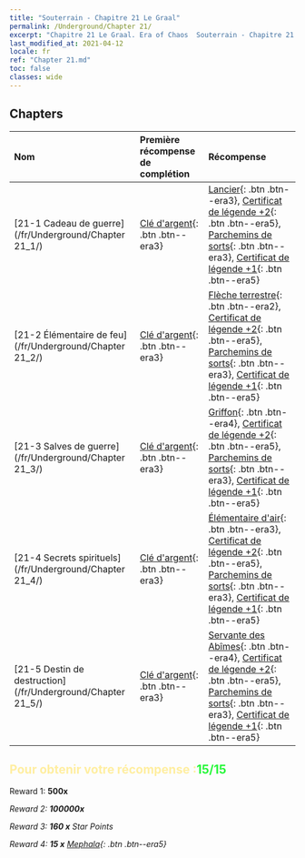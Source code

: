 ```yaml
---
title: "Souterrain - Chapitre 21 Le Graal"
permalink: /Underground/Chapter 21/
excerpt: "Chapitre 21 Le Graal. Era of Chaos  Souterrain - Chapitre 21. Le Graal"
last_modified_at: 2021-04-12
locale: fr
ref: "Chapter 21.md"
toc: false
classes: wide
---
```


## Chapters

  | Nom |  Première récompense de complétion | Récompense |
  |:------------|:------------|:------------| 
  | [21-1 Cadeau de guerre](/fr/Underground/Chapter 21_1/) | [Clé d'argent](/fr/Items/con_693/){: .btn .btn--era3} | [Lancier](/fr/Items/unt_190/){: .btn .btn--era3}, [Certificat de légende +2](/fr/Items/mat_81/){: .btn .btn--era5}, [Parchemins de sorts](/fr/Items/con_694/){: .btn .btn--era3}, [Certificat de légende +1](/fr/Items/mat_74/){: .btn .btn--era5} |
  | [21-2 Élémentaire de feu](/fr/Underground/Chapter 21_2/) | [Clé d'argent](/fr/Items/con_693/){: .btn .btn--era3} | [Flèche terrestre](/fr/Items/her_464/){: .btn .btn--era2}, [Certificat de légende +2](/fr/Items/mat_81/){: .btn .btn--era5}, [Parchemins de sorts](/fr/Items/con_694/){: .btn .btn--era3}, [Certificat de légende +1](/fr/Items/mat_74/){: .btn .btn--era5} |
  | [21-3 Salves de guerre](/fr/Underground/Chapter 21_3/) | [Clé d'argent](/fr/Items/con_693/){: .btn .btn--era3} | [Griffon](/fr/Items/unt_192/){: .btn .btn--era4}, [Certificat de légende +2](/fr/Items/mat_81/){: .btn .btn--era5}, [Parchemins de sorts](/fr/Items/con_694/){: .btn .btn--era3}, [Certificat de légende +1](/fr/Items/mat_74/){: .btn .btn--era5} |
  | [21-4 Secrets spirituels](/fr/Underground/Chapter 21_4/) | [Clé d'argent](/fr/Items/con_693/){: .btn .btn--era3} | [Élémentaire d'air](/fr/Items/her_448/){: .btn .btn--era3}, [Certificat de légende +2](/fr/Items/mat_81/){: .btn .btn--era5}, [Parchemins de sorts](/fr/Items/con_694/){: .btn .btn--era3}, [Certificat de légende +1](/fr/Items/mat_74/){: .btn .btn--era5} |
  | [21-5 Destin de destruction](/fr/Underground/Chapter 21_5/) | [Clé d'argent](/fr/Items/con_693/){: .btn .btn--era3} | [Servante des Abîmes](/fr/Items/unt_230/){: .btn .btn--era4}, [Certificat de légende +2](/fr/Items/mat_81/){: .btn .btn--era5}, [Parchemins de sorts](/fr/Items/con_694/){: .btn .btn--era3}, [Certificat de légende +1](/fr/Items/mat_74/){: .btn .btn--era5} |


## <span style="color: #ffeea0">Pour obtenir votre récompense :</span><span style="color: #27f73a">15/15</span>

 Reward 1:  **500x** <i class="fas fa-gem"/>

 Reward 2:  **100000x** <i class="fas fa-coins"/>

 Reward 3: **160 x** Star Points

 Reward 4: **15 x** [Mephala](/fr/Items/her_367/){: .btn .btn--era5}

